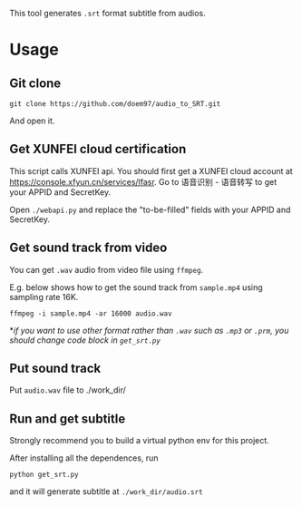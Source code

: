 This tool generates `.srt` format subtitle from audios.

# Usage

## Git clone

```git clone https://github.com/doem97/audio_to_SRT.git```

And open it.

## Get XUNFEI cloud certification

This script calls XUNFEI api. You should first get a XUNFEI cloud account at https://console.xfyun.cn/services/lfasr. Go to 语音识别 - 语音转写 to get your APPID and SecretKey.

Open `./webapi.py` and replace the "to-be-filled" fields with your APPID and SecretKey.

## Get sound track from video

You can get `.wav` audio from video file using `ffmpeg`. 

E.g. below shows how to get the sound track from `sample.mp4` using sampling rate 16K.

```ffmpeg -i sample.mp4 -ar 16000 audio.wav```

**if you want to use other format rather than `.wav` such as `.mp3` or `.prm`, you should change code block in `get_srt.py`*

## Put sound track

Put `audio.wav` file to ./work_dir/

## Run and get subtitle

Strongly recommend you to build a virtual python env for this project.

After installing all the dependences, run

```python get_srt.py```

and it will generate subtitle at `./work_dir/audio.srt`

